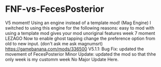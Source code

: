 # FNF-vs-FecesPosterior
V5 moment! Using an engine instead of a template mod! (Mag Engine)
I switched to using this engine for the following reasons:
  easy to mod with
  using a template mod gives your mod unoriginal features
  week 7 moment LEZAGO
Now to enable ghost tapping change the preference option from old to new input. (don't ask me ask magnumsrt)
https://gamebanana.com/mods/336500
V5.1.1:
  Bug Fix:
    updated the movement of FecesPosterior
  Minor Update:
    updated the mod so that thhe only week is my customm week
  No Major Update Here.
